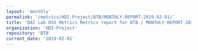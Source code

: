 ```yaml
---
layout: 'monthly'
permalink: '/metrics/HDI-Project/BTB/MONTHLY-REPORT-2019-02-01/'
title: 'DAI Lab OSS Metrics Metrics report for BTB | MONTHLY-REPORT-2019-02-01'
organization: 'HDI-Project'
repository: 'BTB'
current_date: '2019-02-01'
---
```

